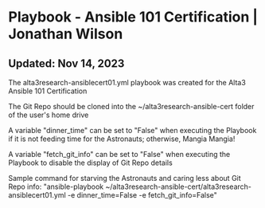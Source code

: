 # Playbook - Ansible 101 Certification | Jonathan Wilson

## Updated: Nov 14, 2023

The alta3research-ansiblecert01.yml playbook was created for the Alta3 Ansible 101 Certification

The Git Repo should be cloned into the ~/alta3research-ansible-cert folder of the user's home drive

A variable "dinner_time" can be set to "False" when executing the Playbook if it is not feeding time for the Astronauts; otherwise, Mangia Mangia!

A variable "fetch_git_info" can be set to "False" when executing the Playbook to disable the display of Git Repo details

Sample command for starving the Astronauts and caring less about Git Repo info: "ansible-playbook ~/alta3research-ansible-cert/alta3research-ansiblecert01.yml -e dinner_time=False -e fetch_git_info=False"
